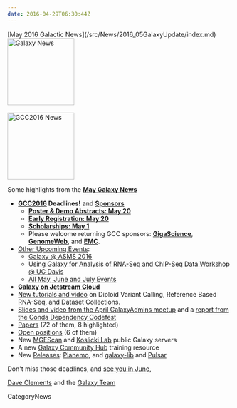 ```yaml
---
date: 2016-04-29T06:30:44Z
---
```

<div class='newsItemHeader'>[May 2016 Galactic News](/src/News/2016_05GalaxyUpdate/index.md)</div>

<div class='right'>
<a href='/GalaxyUpdates/2016_05'><img src='/Images/GalaxyLogos/GalaxyNews.png' alt='Galaxy News' width=150 /></a><br />
<br />
<a href='/GalaxyUpdates/2016_05#gcc2016'><img src='/Images/Logos/GCC2016LogoTallBig.png' alt='GCC2016 News' width="150" /></a></div>


Some highlights from the **[May Galaxy News](/src/GalaxyUpdates/2016_05/index.md)**

* **[GCC2016](/src/GalaxyUpdates/2016_05/index.md#gcc2016) Deadlines!** and **[Sponsors](/src/GalaxyUpdates/2016_05/index.md#sponsors)**
  * **[Poster & Demo Abstracts: May 20](/src/GalaxyUpdates/2016_05/index.md#poster--demo-abstracts-may-20)**
  * **[Early Registration: May 20](/src/GalaxyUpdates/2016_05/index.md#early-registration-may-20)**
  * **[Scholarships: May 1](/src/GalaxyUpdates/2016_05/index.md#scholarships-may-1)**
  * Please welcome returning GCC sponsors: **[GigaScience](/src/GalaxyUpdates/2016_05/index.md#gigascience)**, **[GenomeWeb](/GalaxyUpdates/2016_05#genomeweb)**, and **[EMC](/src/GalaxyUpdates/2016_05/index.md#emc)**.
* [Other Upcoming Events](/src/GalaxyUpdates/2016_05/index.md#upcoming-events):
  * [Galaxy @ ASMS 2016](/src/GalaxyUpdates/2016_05/index.md#galaxy-at-asms-2016)
  * [Using Galaxy for Analysis of RNA-Seq and ChIP-Seq Data Workshop @ UC Davis](/src/GalaxyUpdates/2016_05/index.md#using-galaxy-for-analysis-of-rna-seq-and-chip-seq-data)
  * [All May, June and July Events](/src/GalaxyUpdates/2016_05/index.md#may-june-and-july-events)
* **[Galaxy on Jetstream Cloud](/src/GalaxyUpdates/2016_05/index.md#galaxy-on-jetstream-cloud)**
* [New tutorials and video](/src/GalaxyUpdates/2016_05/index.md#new-tutorials-and-video) on Diploid Variant Calling, Reference Based RNA-Seq, and Dataset Collections. 
* [Slides and video from the April GalaxyAdmins meetup](/src/GalaxyUpdates/2016_05/index.md#april-galaxyadmins-slides--video) and a [report from the Conda Dependency Codefest](/src/GalaxyUpdates/2016_05/index.md#conda-dependency-codefest-report) 
* [Papers](/src/GalaxyUpdates/2016_05/index.md#new-papers) (72 of them, 8 highlighted)
* [Open positions](/src/GalaxyUpdates/2016_05/index.md#whos-hiring) (6 of them)
* New [MGEScan](/src/GalaxyUpdates/2016_05/index.md#mgescan) and [Koslicki Lab](/src/GalaxyUpdates/2016_05/index.md#koslicki-lab) public Galaxy servers
* A new [Galaxy Community Hub](/src/GalaxyUpdates/2016_05/index.md#galaxy-community-hubs) training resource
* New [Releases](/src/GalaxyUpdates/2016_05/index.md#releases): [Planemo](/GalaxyUpdates/2016_05#planemo-0242), and [galaxy-lib](/GalaxyUpdates/2016_05#galaxy-lib-1670) and [Pulsar](/src/GalaxyUpdates/2016_05/index.md#pulsar)

Don't miss those deadlines, and [see you in June](https://gcc2016.iu.edu/),

[Dave Clements](/src/DaveClements/index.md) and the [Galaxy Team](/src/GalaxyTeam/index.md)


CategoryNews
